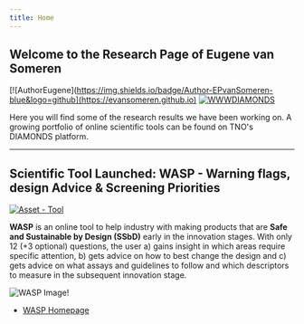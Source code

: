 ```yaml
---
title: Home
---
```


## Welcome to the Research Page of Eugene van Someren
[![AuthorEugene](https://img.shields.io/badge/Author-EPvanSomeren-blue&logo=github](https://evansomeren.github.io)
[![WWWDIAMONDS](https://img.shields.io/badge/WWW-DIAMONDS-blue&logo=writedotas)](https://diamonds.tno.nl)

Here you will find some of the research results we have been working on. A growing portfolio of online scientific tools can be found on TNO's DIAMONDS platform.


---

## Scientific Tool Launched: WASP - Warning flags, design Advice & Screening Priorities

[![Asset - Tool](https://img.shields.io/badge/Asset--Type-Tool-Red?logo=academia&logoColor=red&color=red)](https://evansomeren.github.io/tags)

**WASP** is an online tool to help industry with making products that are **Safe and Sustainable by Design (SSbD)** early in the innovation stages. With only 12 (+3 optional) questions, the user a) gains insight in which areas require specific attention, b) gets advice on how to best change the design and c) gets advice on what assays and guidelines to follow and which descriptors to measure in the subsequent innovation stage.

![WASP Image!](https://diamonds.tno.nl/storage/projects/wasp/banner_1733816343.png)

- [WASP Homepage](https://diamonds.tno.nl/projects/wasp "WASP's Homepage on TNO's DIAMONDS platform")
